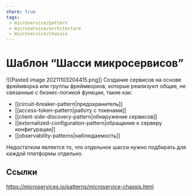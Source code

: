 ```yaml
---
share: true
tags:
 - microservice/pattern
 - microservice/architecture
 - microservice/chassis
---
```

# Шаблон “Шасси микросервисов”
![[Pasted image 20211103204415.png]]
Создание сервисов на основе фреймворка или группы фреймворков, которые реализуют общие, не связанные с бизнес-логикой функции, такие как:
- [[circuit-breaker-pattern|предохранитель]]
- [[access-token-pattern|работу с токенами]]
- [[client-side-discovery-pattern|обнаружение сервисов]]
- [[externalized-configuration-pattern|обращение к серверу конфигурации]]
- [[observability-patterns|наблюдаемость]]

Недостатком является то, что отдельное шасси нужно подбирать для каждой платформы отдельно.
## Ссылки
https://microservices.io/patterns/microservice-chassis.html